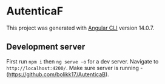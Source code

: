# AutenticaF

This project was generated with [Angular CLI](https://github.com/angular/angular-cli) version 14.0.7.

## Development server

First run `npm i` then `ng serve -o` for a dev server. Navigate to `http://localhost:4200/`. Make sure server is running - (https://github.com/bolikk17/AutenticaB).

